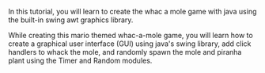 

In this tutorial, you will learn to create the whac a mole game with java using the built-in swing awt graphics library.

While creating this mario themed whac-a-mole game, you will learn how to create a graphical user interface (GUI) using java's swing library, add click handlers to whack the mole, and randomly spawn the mole and piranha plant using the Timer and Random modules.


